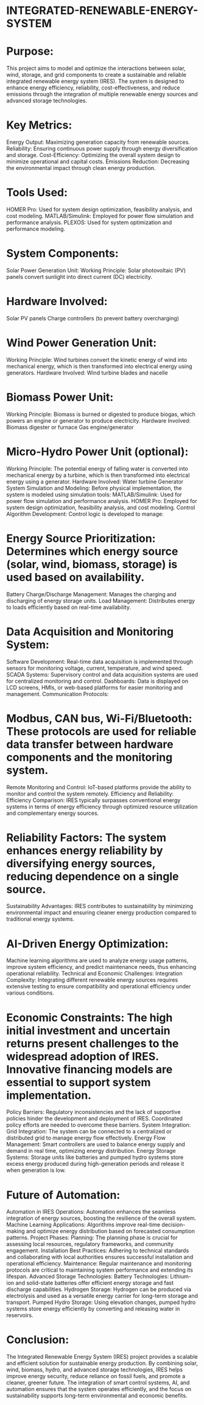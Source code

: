 # INTEGRATED-RENEWABLE-ENERGY-SYSTEM
# Purpose:
This project aims to model and optimize the interactions between solar, wind, storage, and grid components to create a sustainable and reliable integrated renewable energy system (IRES). The system is designed to enhance energy efficiency, reliability, cost-effectiveness, and reduce emissions through the integration of multiple renewable energy sources and advanced storage technologies.
# Key Metrics:
 Energy Output: Maximizing generation capacity from renewable sources.
 Reliability: Ensuring continuous power supply through energy diversification and storage.
 Cost-Efficiency: Optimizing the overall system design to minimize operational and capital costs.
 Emissions Reduction: Decreasing the environmental impact through clean energy production.
# Tools Used:
 HOMER Pro: Used for system design optimization, feasibility analysis, and cost modeling.
 MATLAB/Simulink: Employed for power flow simulation and performance analysis.
 PLEXOS: Used for system optimization and performance modeling.
# System Components:
 Solar Power Generation Unit:
 Working Principle: Solar photovoltaic (PV) panels convert sunlight into direct current (DC) electricity.
# Hardware Involved:
 Solar PV panels
Charge controllers (to prevent battery overcharging)
# Wind Power Generation Unit:
Working Principle: Wind turbines convert the kinetic energy of wind into mechanical energy, which is then transformed into electrical energy using generators.
Hardware Involved:
Wind turbine blades and nacelle
# Biomass Power Unit:
Working Principle: Biomass is burned or digested to produce biogas, which powers an engine or generator to produce electricity.
Hardware Involved:
Biomass digester or furnace
Gas engine/generator
# Micro-Hydro Power Unit (optional):
Working Principle: The potential energy of falling water is converted into mechanical energy by a turbine, which is then transformed into electrical energy using a generator.
Hardware Involved:
Water turbine
Generator
System Simulation and Modeling:
Before physical implementation, the system is modeled using simulation tools:
MATLAB/Simulink: Used for power flow simulation and performance analysis.
HOMER Pro: Employed for system design optimization, feasibility analysis, and cost modeling.
Control Algorithm Development:
Control logic is developed to manage:

# Energy Source Prioritization: Determines which energy source (solar, wind, biomass, storage) is used based on availability.
Battery Charge/Discharge Management: Manages the charging and discharging of energy storage units.
Load Management: Distributes energy to loads efficiently based on real-time availability.
# Data Acquisition and Monitoring System:
Software Development: Real-time data acquisition is implemented through sensors for monitoring voltage, current, temperature, and wind speed.
SCADA Systems: Supervisory control and data acquisition systems are used for centralized monitoring and control.
Dashboards: Data is displayed on LCD screens, HMIs, or web-based platforms for easier monitoring and management.
Communication Protocols:
# Modbus, CAN bus, Wi-Fi/Bluetooth: These protocols are used for reliable data transfer between hardware components and the monitoring system.
Remote Monitoring and Control: IoT-based platforms provide the ability to monitor and control the system remotely.
Efficiency and Reliability:
Efficiency Comparison: IRES typically surpasses conventional energy systems in terms of energy efficiency through optimized resource utilization and complementary energy sources.
# Reliability Factors: The system enhances energy reliability by diversifying energy sources, reducing dependence on a single source.
Sustainability Advantages: IRES contributes to sustainability by minimizing environmental impact and ensuring cleaner energy production compared to traditional energy systems.
# AI-Driven Energy Optimization:
Machine learning algorithms are used to analyze energy usage patterns, improve system efficiency, and predict maintenance needs, thus enhancing operational reliability.
Technical and Economic Challenges:
Integration Complexity: Integrating different renewable energy sources requires extensive testing to ensure compatibility and operational efficiency under various conditions.
# Economic Constraints: The high initial investment and uncertain returns present challenges to the widespread adoption of IRES. Innovative financing models are essential to support system implementation.
Policy Barriers: Regulatory inconsistencies and the lack of supportive policies hinder the development and deployment of IRES. Coordinated policy efforts are needed to overcome these barriers.
System Integration:
Grid Integration: The system can be connected to a centralized or distributed grid to manage energy flow effectively.
Energy Flow Management: Smart controllers are used to balance energy supply and demand in real time, optimizing energy distribution.
Energy Storage Systems: Storage units like batteries and pumped hydro systems store excess energy produced during high-generation periods and release it when generation is low.
# Future of Automation:
Automation in IRES Operations: Automation enhances the seamless integration of energy sources, boosting the resilience of the overall system.
Machine Learning Applications: Algorithms improve real-time decision-making and optimize energy distribution based on forecasted consumption patterns.
Project Phases:
Planning: The planning phase is crucial for assessing local resources, regulatory frameworks, and community engagement.
Installation Best Practices: Adhering to technical standards and collaborating with local authorities ensures successful installation and operational efficiency.
Maintenance: Regular maintenance and monitoring protocols are critical to maintaining system performance and extending its lifespan.
Advanced Storage Technologies:
Battery Technologies: Lithium-ion and solid-state batteries offer efficient energy storage and fast discharge capabilities.
Hydrogen Storage: Hydrogen can be produced via electrolysis and used as a versatile energy carrier for long-term storage and transport.
Pumped Hydro Storage: Using elevation changes, pumped hydro systems store energy efficiently by converting and releasing water in reservoirs.
# Conclusion:
The Integrated Renewable Energy System (IRES) project provides a scalable and efficient solution for sustainable energy production. By combining solar, wind, biomass, hydro, and advanced storage technologies, IRES helps improve energy security, reduce reliance on fossil fuels, and promote a cleaner, greener future. The integration of smart control systems, AI, and automation ensures that the system operates efficiently, and the focus on sustainability supports long-term environmental and economic benefits.
